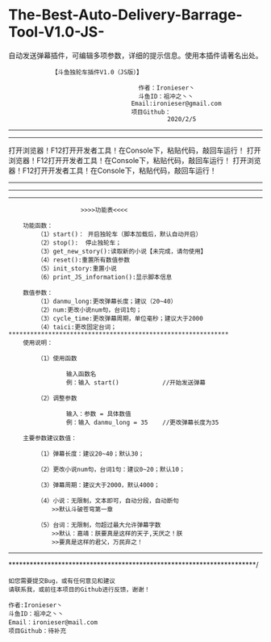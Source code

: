 # The-Best-Auto-Delivery-Barrage-Tool-V1.0-JS-

自动发送弹幕插件，可编辑多项参数，详细的提示信息。使用本插件请著名出处。


				【斗鱼独轮车插件V1.0（JS版）】
	
                                        作者：Ironieser丶 
                                        斗鱼ID：祖冲之丶丶
                                      Email:ironieser@gmail.com
                                      项目Github：
                                                2020/2/5
***************************************************************
***************************************************************
打开浏览器！F12打开开发者工具！在Console下，粘贴代码，敲回车运行！
打开浏览器！F12打开开发者工具！在Console下，粘贴代码，敲回车运行！
打开浏览器！F12打开开发者工具！在Console下，粘贴代码，敲回车运行！
***************************************************************
***************************************************************
***************************************************************
						>>>>功能表<<<<
					
		功能函数：
			（1）start()：	开启独轮车（脚本加载后，默认自动开启）
			（2）stop():	停止独轮车；
			（3）get_new_story():读取新的小说【未完成，请勿使用】
			（4）reset():重置所有数值参数
			（5）init_story:重置小说
			（6）print_JS_information():显示脚本信息
			
		数值参数：
			（1）danmu_long:更改弹幕长度；建议（20~40）
			（2）num:更改小说num句，台词1句；
			（3）cycle_time:更改弹幕周期，单位毫秒；建议大于2000
			（4）taici:更改固定台词；
	*************************************************************
		使用说明：
		
			（1）使用函数
			
					输入函数名
					例：输入 start()			//开始发送弹幕
					
			（2）调整参数
			
					输入：参数 = 具体数值
					例：输入 danmu_long = 35 	//更改弹幕长度为35
				
		主要参数建议数值：
		
			（1）弹幕长度：建议20~40；默认30；
			
			（2）更改小说num句，台词1句：建议0~20；默认10；
			
			（3）弹幕周期：建议大于2000，默认4000；
			
			（4）小说：无限制，文本即可，自动分段，自动断句
				>>默认斗破苍穹第一章
				
			（5）台词：无限制，勿超过最大允许弹幕字数
				>>默认：嘉靖：朕要真是这样的天子,天厌之！朕			
				>>要真是这样的君父，万民弃之！
********************************************************************
**********************************************************************/

	如您需要提交Bug，或有任何意见和建议		
	请联系我，或前往本项目的Github进行反馈，谢谢！
		
	作者:Ironieser丶
	斗鱼ID：祖冲之丶丶
	Email：ironieser@mail.com
	项目Github：待补充
